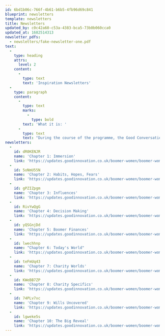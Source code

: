 ```yaml
---
id: 6bd1b06c-766f-4b61-b6b5-4fb96d69c841
blueprint: newsletters
template: newsletters
title: Newsletters
updated_by: c0c42a60-c53a-4383-bca5-73b0b060cca0
updated_at: 1682514313
newsletter_pdfs:
  - newsletters/fake-newsletter-one.pdf
text:
  -
    type: heading
    attrs:
      level: 2
    content:
      -
        type: text
        text: 'Inspiration Newsletters'
  -
    type: paragraph
    content:
      -
        type: text
        marks:
          -
            type: bold
        text: 'What it is: '
      -
        type: text
        text: "During the course of the programme, the Good Conversations team compiled and circulated regular insight summary newsletters so you could keep up to date in real-time with what's happening. "
newsletters:
  -
    id: dR0KENJR
    name: 'Chapter 1: Immersion'
    link: 'https://updates.goodinnovation.co.uk/boomer-women/boomer-women-inspiration-series-chapter-one-2'
  -
    id: 5oNmU55N
    name: 'Chapter 2: Habits, Hopes, Fears'
    link: 'https://updates.goodinnovation.co.uk/boomer-women/boomer-women-inspiration-series-chapter-two'
  -
    id: gPZIZpgm
    name: 'Chapter 3: Influences'
    link: 'https://updates.goodinnovation.co.uk/boomer-women/boomer-women-inspiration-series-chapter-three'
  -
    id: RivYwQgG
    name: 'Chapter 4: Decision Making'
    link: 'https://updates.goodinnovation.co.uk/boomer-women/boomer-women-inspiration-series-chapter-four'
  -
    id: yQSGnjDd
    name: 'Chapter 5: Boomer Finances'
    link: 'https://updates.goodinnovation.co.uk/boomer-women/boomer-women-inspiration-series-chapter-five'
  -
    id: lwechhnp
    name: "Chapter 6: Today's World"
    link: 'https://updates.goodinnovation.co.uk/boomer-women/boomer-women-inspiration-series-chapter-six'
  -
    id: teFmUq43
    name: 'Chapter 7: Charity Worlds'
    link: 'https://updates.goodinnovation.co.uk/boomer-women/boomer-women-inspiration-series-chapter-seven'
  -
    id: KWeBB7ZP
    name: 'Chapter 8: Charity Specifics'
    link: 'https://updates.goodinnovation.co.uk/boomer-women/boomer-women-inspiration-series-chapter-eight'
  -
    id: 74PLv7xc
    name: 'Chapter 9: Wills Uncovered'
    link: 'https://updates.goodinnovation.co.uk/boomer-women/boomer-women-inspiration-series-chapter-nine'
  -
    id: lgweke5s
    name: 'Chapter 10: The Big Reveal'
    link: 'https://updates.goodinnovation.co.uk/boomer-women/boomer-women-inspiration-series-chapter-ten'
---
```

